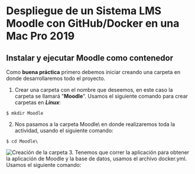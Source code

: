# Despliegue de un Sistema LMS Moodle con GitHub/Docker en una Mac Pro 2019
## Instalar y ejecutar Moodle como contenedor
Como **buena práctica** primero debemos iniciar creando una carpeta en donde desarrollaremos todo el proyecto.
1. Crear una carpeta con el nombre que deseemos, en este caso la carpeta se llamará "**Moodle**". Usamos el siguiente
comando para crear carpetas en ***Linux***:
```
$ mkdir Moodle
```

2. Nos pasamos a la carpeta Moodle\ en donde realizaremos toda la actividad, usando el siguiente comando:
```
$ cd Moodle\
```
![Creación de la carpeta](https://github.com/AlexMzta20/DevOps_Tarea-2.4_Despliegue-de-un-Sistema-LMS-Moodle-en-una-MAC-Pro-2019/assets/105833304/d6dc3721-f9ee-4098-a77f-fa75adba9028)
3. Tenemos que correr la aplicación para obtener la aplicación de Moodle y la base de datos, usamos el archivo docker.yml. 
Usamos el siguiente comando:
